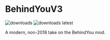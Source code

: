 # BehindYouV3

<a href="https://github.com/W-OVERFLOW/BehindYouV3/releases" target="_blank"></a>
<img alt="downloads" src="https://img.shields.io/github/downloads/W-OVERFLOW/BehindYouV3/total?color=F5C400&style=for-the-badge" /> <img alt="downloads latest" src="https://img.shields.io/github/downloads-pre/W-OVERFLOW/BehindYouV3/latest/total?color=F5C400&style=for-the-badge" />

A modern, non-2018 take on the BehindYou mod.
